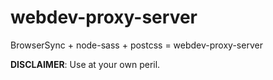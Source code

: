 # webdev-proxy-server
BrowserSync + node-sass + postcss = webdev-proxy-server

__DISCLAIMER__: Use at your own peril.
